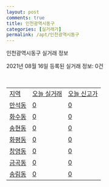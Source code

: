 ```yaml
---
layout: post
comments: true
title: 인천광역시동구
categories: [실거래가]
permalink: /apt/인천광역시동구
---
```


인천광역시동구 실거래 정보

2021년 08월 16일 등록된 실거래 정보: 0건

<script type="text/javascript">
  google.charts.load('current', {'packages':['corechart']});
  google.charts.setOnLoadCallback(drawChart);

  function drawChart() {
    var data = google.visualization.arrayToDataTable([['거래일', '매매', '전월세', '전매'], ['19-11', 0, 0, 1], ['19-12', 0, 0, 2], ['20-01', 0, 0, 71], ['20-02', 0, 0, 71], ['20-03', 0, 0, 20], ['20-04', 0, 0, 19], ['20-05', 0, 0, 29], ['20-06', 0, 0, 10], ['20-07', 0, 0, 4], ['20-08', 43, 16, 7], ['20-09', 69, 32, 9], ['20-10', 89, 53, 4], ['20-11', 104, 26, 6], ['20-12', 92, 39, 17], ['21-01', 85, 27, 2], ['21-02', 107, 40, 9], ['21-03', 185, 46, 15], ['21-04', 139, 32, 14], ['21-05', 141, 84, 19], ['21-06', 132, 98, 6], ['21-07', 93, 66, 4], ['21-08', 7, 12, 0]]);

    var options = {
      title: '최근 1년간 유형별 거래량 추이',
      legend: { position: 'bottom' }
    };

    var chart = new google.visualization.LineChart(document.getElementById('columnchart_material'));
    chart.draw(data, (options));
  }
</script>

<div id="columnchart_material" style="width: 95%; margin-left: -35px"></div>
<br>
<table class="sortable">
  <tr>
    <td><a href="#">지역</a></td>
    <td><a href="#">오늘 실거래</a></td>
    <td><a href="#">오늘 신고가</a></td>
  </tr>

  
  <tr class="item">
    <td><a href="인천광역시동구만석동">만석동</a></td>
    <td><a href="인천광역시동구만석동">0</a></td>
    <td><a href="인천광역시동구만석동">0</a></td>
  </tr>
    

  <tr class="item">
    <td><a href="인천광역시동구화수동">화수동</a></td>
    <td><a href="인천광역시동구화수동">0</a></td>
    <td><a href="인천광역시동구화수동">0</a></td>
  </tr>
    

  <tr class="item">
    <td><a href="인천광역시동구송현동">송현동</a></td>
    <td><a href="인천광역시동구송현동">0</a></td>
    <td><a href="인천광역시동구송현동">0</a></td>
  </tr>
    

  <tr class="item">
    <td><a href="인천광역시동구화평동">화평동</a></td>
    <td><a href="인천광역시동구화평동">0</a></td>
    <td><a href="인천광역시동구화평동">0</a></td>
  </tr>
    

  <tr class="item">
    <td><a href="인천광역시동구창영동">창영동</a></td>
    <td><a href="인천광역시동구창영동">0</a></td>
    <td><a href="인천광역시동구창영동">0</a></td>
  </tr>
    

  <tr class="item">
    <td><a href="인천광역시동구금곡동">금곡동</a></td>
    <td><a href="인천광역시동구금곡동">0</a></td>
    <td><a href="인천광역시동구금곡동">0</a></td>
  </tr>
    

  <tr class="item">
    <td><a href="인천광역시동구송림동">송림동</a></td>
    <td><a href="인천광역시동구송림동">0</a></td>
    <td><a href="인천광역시동구송림동">0</a></td>
  </tr>
    


</table>


    